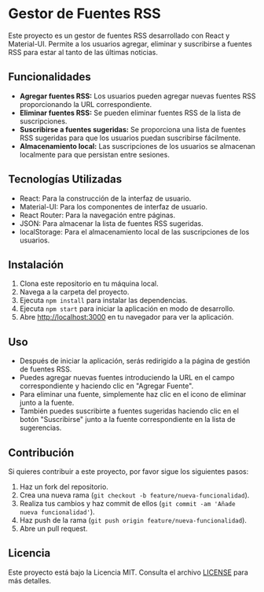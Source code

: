 # Gestor de Fuentes RSS

Este proyecto es un gestor de fuentes RSS desarrollado con React y Material-UI. Permite a los usuarios agregar, eliminar y suscribirse a fuentes RSS para estar al tanto de las últimas noticias.

## Funcionalidades

- **Agregar fuentes RSS:** Los usuarios pueden agregar nuevas fuentes RSS proporcionando la URL correspondiente.
- **Eliminar fuentes RSS:** Se pueden eliminar fuentes RSS de la lista de suscripciones.
- **Suscribirse a fuentes sugeridas:** Se proporciona una lista de fuentes RSS sugeridas para que los usuarios puedan suscribirse fácilmente.
- **Almacenamiento local:** Las suscripciones de los usuarios se almacenan localmente para que persistan entre sesiones.

## Tecnologías Utilizadas

- React: Para la construcción de la interfaz de usuario.
- Material-UI: Para los componentes de interfaz de usuario.
- React Router: Para la navegación entre páginas.
- JSON: Para almacenar la lista de fuentes RSS sugeridas.
- localStorage: Para el almacenamiento local de las suscripciones de los usuarios.

## Instalación

1. Clona este repositorio en tu máquina local.
2. Navega a la carpeta del proyecto.
3. Ejecuta `npm install` para instalar las dependencias.
4. Ejecuta `npm start` para iniciar la aplicación en modo de desarrollo.
5. Abre [http://localhost:3000](http://localhost:3000) en tu navegador para ver la aplicación.

## Uso

- Después de iniciar la aplicación, serás redirigido a la página de gestión de fuentes RSS.
- Puedes agregar nuevas fuentes introduciendo la URL en el campo correspondiente y haciendo clic en "Agregar Fuente".
- Para eliminar una fuente, simplemente haz clic en el icono de eliminar junto a la fuente.
- También puedes suscribirte a fuentes sugeridas haciendo clic en el botón "Suscribirse" junto a la fuente correspondiente en la lista de sugerencias.

## Contribución

Si quieres contribuir a este proyecto, por favor sigue los siguientes pasos:

1. Haz un fork del repositorio.
2. Crea una nueva rama (`git checkout -b feature/nueva-funcionalidad`).
3. Realiza tus cambios y haz commit de ellos (`git commit -am 'Añade nueva funcionalidad'`).
4. Haz push de la rama (`git push origin feature/nueva-funcionalidad`).
5. Abre un pull request.

## Licencia

Este proyecto está bajo la Licencia MIT. Consulta el archivo [LICENSE](LICENSE) para más detalles.
